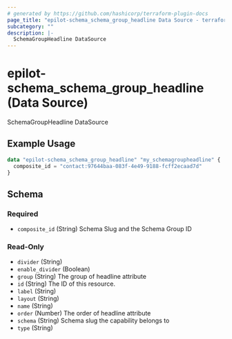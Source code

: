 ```yaml
---
# generated by https://github.com/hashicorp/terraform-plugin-docs
page_title: "epilot-schema_schema_group_headline Data Source - terraform-provider-epilot-schema"
subcategory: ""
description: |-
  SchemaGroupHeadline DataSource
---
```


# epilot-schema_schema_group_headline (Data Source)

SchemaGroupHeadline DataSource

## Example Usage

```terraform
data "epilot-schema_schema_group_headline" "my_schemagroupheadline" {
  composite_id = "contact:97644baa-083f-4e49-9188-fcff2ecaad7d"
}
```

<!-- schema generated by tfplugindocs -->
## Schema

### Required

- `composite_id` (String) Schema Slug and the Schema Group ID

### Read-Only

- `divider` (String)
- `enable_divider` (Boolean)
- `group` (String) The group of headline attribute
- `id` (String) The ID of this resource.
- `label` (String)
- `layout` (String)
- `name` (String)
- `order` (Number) The order of headline attribute
- `schema` (String) Schema slug the capability belongs to
- `type` (String)
